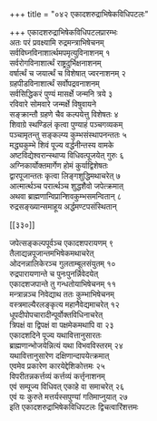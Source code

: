 +++
title = "०४२ एकादशरुद्राभिषेकविधिपटलः"

+++
एकादशरुद्राभिषेकविधिपटलप्रारम्भः  
अतः परं प्रवक्ष्यामि रुद्रमन्त्राभिषेचनम्  
सर्वविघ्नविनाशार्त्थमपमृत्युविनाशनम् १  
सर्वरोगविनाशार्त्थं राष्ट्रदुर्भिक्षनाशनम्  
वर्षार्त्थं च जयार्त्थं च विशेषात् ज्वरनाशनम् २  
ग्रहपीडविनाशार्त्थं सर्वोपद्रवनाशनम्  
सर्वसिद्धिकरं पुण्यं मासर्क्षे जन्मनि त्रये ३  
रविवारे सोमवारे जन्मर्क्षे विषुवायने  
सङ्क्रान्तौ ग्रहणे चैव कल्पयेत्तु विशेषतः ४  
शिवाग्रे स्थण्डिलं कृत्वा पुण्याहं पञ्चगव्यकम्  
पञ्चामृतन्तु सङ्कल्प्य कुम्भसंस्थापनन्ततः ५  
मद्ध्यकुम्भे शिवं पूज्य वर्द्धनीन्तस्य वामके  
अष्टविद्येश्वरान्स्थाप्य विधिवत्पूजयेत् गुरुः ६  
अग्निकार्योक्तमार्गेण होमं कुर्याद्विशेषतः  
द्वारपूजान्ततः कृत्वा लिङ्गशुद्धिमथाचरेत् ७  
आत्मार्त्थञ्च परार्त्थञ्च शुद्धशैवो जपेत्क्रमात्  
अथवा ब्राह्मणान्विप्रान्शिवकुम्भसमन्वितान् ८  
रुद्रसङ्ख्यान्समाहूय अर्द्धमण्टपसंस्थितान्  

[[३३०]]  

जपेत्सङ्कल्पपूर्वञ्च एकादशपरायणम् ९  
तैलाद्यन्नपूजान्तमभिषेकमथाचरेत्  
ओदनन्नालिकेरञ्च गुलताम्बूलसंयुतम् १०  
रुद्रपारायणान्ते च पुनःपुनर्न्निवेदयेत्  
एकादशजपान्ते तु गन्धतोयाभिषेचनम् ११  
मन्त्रान्नञ्च निवेद्याथ ततः कुम्भाभिषेचनम्  
वस्त्रमाल्यैरलङ्कृत्य महानैवेद्यमाचरेत् १२  
धूपदीपोपचारादीन्पूर्वोक्तविधिनाचरेत्  
त्रिपक्षं वा द्विपक्षं वा पक्षमेकमथापि वा २३  
एकादशदिने पूज्य यथावित्तानुसारतः  
ब्राह्मणान्भोजयेन्नित्यं यथा विभवविस्तरम् २४  
यथावित्तानुसारेण दक्षिणान्दापयेत्क्रमात्  
एवमेव प्रकारेण कारयेद्देशिकोत्तमः २५  
विपरीतन्नकर्त्तव्यं कर्त्तव्यं कर्त्तृनाशनम्  
एवं सम्पूज्य विधिवत् एकाहे वा समाचरेत् २६  
एवं यः कुरुते मत्तर्यस्सपुण्यां गतिमाप्नुयात् २७  
इति एकादशरुद्राभिषेकविधिपटलः द्विचत्वारिंशत्तमः  
